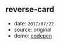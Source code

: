 ## reverse-card

* date: `2017/07/22`
* source: original
* demo: [codepen](https://codepen.io/yrq110/pen/NvKMJJ)
